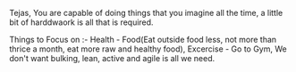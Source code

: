 Tejas, You are capable of doing things that you imagine all the time, a little bit of harddwaork is all that is required. 



Things to Focus on :- 
Health - Food(Eat outside food less, not more than thrice a month, eat more raw and healthy food),
Excercise - Go to Gym, We don't want bulking, lean, active and agile is all we need.
